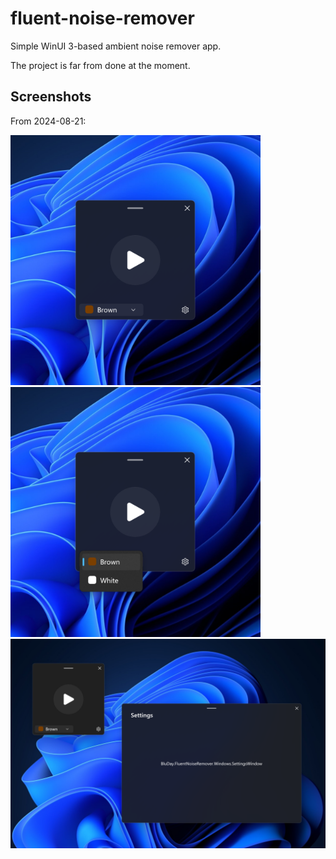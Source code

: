 # fluent-noise-remover

Simple WinUI 3-based ambient noise remover app.

The project is far from done at the moment.

## Screenshots

From 2024-08-21:

<div style="display: inline-block;">
  <img src="/assets/screenshots/0.png?raw=true" width="400"/>
  <img src="/assets/screenshots/1.png?raw=true" width="400"/>
</div>

<img src="/assets/screenshots/2.png?raw=true" width="800"/>
